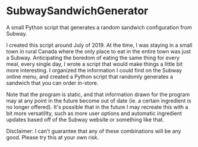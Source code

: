 # SubwaySandwichGenerator
A small Python script that generates a random sandwich configuration from Subway.

I created this script around July of 2019. At the time, I was staying in a small town in rural Canada where the only place to eat in the entire town was just a Subway.
Anticipating the boredom of eating the same thing for every meal, every single day, I wrote a script that would make things a little bit more interesting.
I organized the information I could find on the Subway online menu, and created a Python script that randomly generates a sandwich that you can order in-store.

Note that the program is static, and that information drawn for the program may at any point in the future become out of date (ie. a certain ingredient is no longer offered). It's possible that in the future I may recreate this with a bit more versatility, such as more user options and automatic ingredient updates based off of the Subway website or something like that.

Disclaimer: I can't guarantee that any of these combinations will be any good. Please try this at your own risk.
